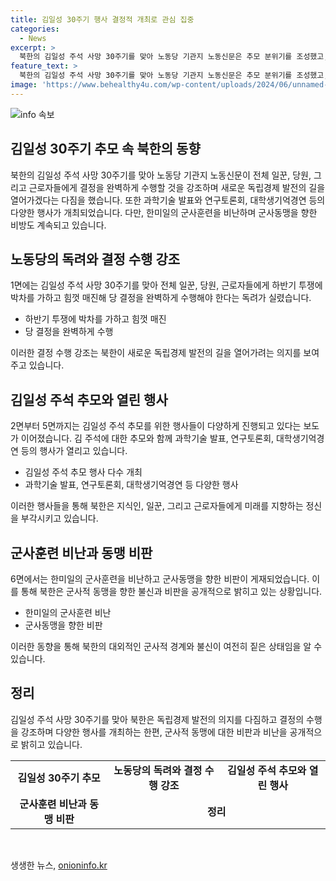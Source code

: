 ```yaml
---
title: 김일성 30주기 행사 결정적 개최로 관심 집중
categories:
  - News
excerpt: >
  북한의 김일성 주석 사망 30주기를 맞아 노동당 기관지 노동신문은 추모 분위기를 조성했고, 결정 관철을 독려하며 김 주석을 절세의 애국자, 만민의 은인으로 칭송했다. 사회주의 건설에 대한 동력을 부여하고자 노동자들에게 활기 있는 투쟁을 당부했으며, 김 주석의 이상을 따르자고 호소했다. 노동신문은 또한 청년학생들과 농촌 근로자들의 활동 소식을 소개하며, 한미일의 군사훈련을 비난하고 군사동맹을 파괴하는 행위로 규탄했다.
feature_text: >
  북한의 김일성 주석 사망 30주기를 맞아 노동당 기관지 노동신문은 추모 분위기를 조성했고, 결정 관철을 독려하며 김 주석을 절세의 애국자, 만민의 은인으로 칭송했다. 사회주의 건설에 대한 동력을 부여하고자 노동자들에게 활기 있는 투쟁을 당부했으며, 김 주석의 이상을 따르자고 호소했다. 노동신문은 또한 청년학생들과 농촌 근로자들의 활동 소식을 소개하며, 한미일의 군사훈련을 비난하고 군사동맹을 파괴하는 행위로 규탄했다.
image: 'https://www.behealthy4u.com/wp-content/uploads/2024/06/unnamed-file.png'
---
```


<p><img src="https://www.behealthy4u.com/wp-content/uploads/2024/06/unnamed-file.png" alt="info 속보" /></p>

<h2 data-ke-size="size26">김일성 30주기 추모 속 북한의 동향</h2>

<p data-ke-size="size16">북한의 김일성 주석 사망 30주기를 맞아 노동당 기관지 노동신문이 전체 일꾼, 당원, 그리고 근로자들에게 결정을 완벽하게 수행할 것을 강조하며 새로운 독립경제 발전의 길을 열어가겠다는 다짐을 했습니다. 또한 과학기술 발표와 연구토론회, 대학생기억경연 등의 다양한 행사가 개최되었습니다. 다만, 한미일의 군사훈련을 비난하며 군사동맹을 향한 비방도 계속되고 있습니다.</p>

<h2 data-ke-size="size26">노동당의 독려와 결정 수행 강조</h2>

<p data-ke-size="size16">1면에는 김일성 주석 사망 30주기를 맞아 전체 일꾼, 당원, 근로자들에게 하반기 투쟁에 박차를 가하고 힘껏 매진해 당 결정을 완벽하게 수행해야 한다는 독려가 실렸습니다.</p>

<ul>
    <li>하반기 투쟁에 박차를 가하고 힘껏 매진</li>
    <li>당 결정을 완벽하게 수행</li>
</ul>

<p data-ke-size="size16">이러한 결정 수행 강조는 북한이 새로운 독립경제 발전의 길을 열어가려는 의지를 보여주고 있습니다.</p>

<h2 data-ke-size="size26">김일성 주석 추모와 열린 행사</h2>

<p data-ke-size="size16">2면부터 5면까지는 김일성 주석 추모를 위한 행사들이 다양하게 진행되고 있다는 보도가 이어졌습니다. 김 주석에 대한 추모와 함께 과학기술 발표, 연구토론회, 대학생기억경연 등의 행사가 열리고 있습니다.</p>

<ul>
    <li>김일성 주석 추모 행사 다수 개최</li>
    <li>과학기술 발표, 연구토론회, 대학생기억경연 등 다양한 행사</li>
</ul>

<p data-ke-size="size16">이러한 행사들을 통해 북한은 지식인, 일꾼, 그리고 근로자들에게 미래를 지향하는 정신을 부각시키고 있습니다.</p>

<h2 data-ke-size="size26">군사훈련 비난과 동맹 비판</h2>

<p data-ke-size="size16">6면에서는 한미일의 군사훈련을 비난하고 군사동맹을 향한 비판이 게재되었습니다. 이를 통해 북한은 군사적 동맹을 향한 불신과 비판을 공개적으로 밝히고 있는 상황입니다.</p>

<ul>
    <li>한미일의 군사훈련 비난</li>
    <li>군사동맹을 향한 비판</li>
</ul>

<p data-ke-size="size16">이러한 동향을 통해 북한의 대외적인 군사적 경계와 불신이 여전히 짙은 상태임을 알 수 있습니다.</p>

<h2 data-ke-size="size26">정리</h2>

<p data-ke-size="size16">김일성 주석 사망 30주기를 맞아 북한은 독립경제 발전의 의지를 다짐하고 결정의 수행을 강조하며 다양한 행사를 개최하는 한편, 군사적 동맹에 대한 비판과 비난을 공개적으로 밝히고 있습니다.</p>

<table>
    <tr>
        <td style="text-align: center; height: 17px;"><b>김일성 30주기 추모</b></td>
        <td style="text-align: center; height: 17px;"><b>노동당의 독려와 결정 수행 강조</b></td>
        <td style="text-align: center; height: 17px;"><b>김일성 주석 추모와 열린 행사</b></td>
    </tr>
    <tr>
        <td style="text-align: center; height: 17px;"><b>군사훈련 비난과 동맹 비판</b></td>
        <td style="text-align: center; height: 17px;" colspan="2"><b>정리</b></td>
    </tr>
</table>

<p data-ke-size="size16">&nbsp;</p>
생생한 뉴스, <a href="https://onioninfo.kr" rel="dofollow">onioninfo.kr</a>


